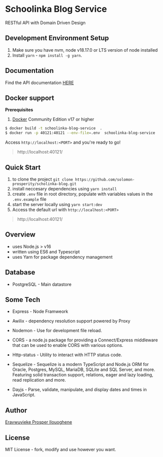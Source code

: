 # Schoolinka Blog Service

RESTful API with Domain Driven Design

## Development Environment Setup

1. Make sure you have nvm, node v18.17.0 or LTS version of node installed
2. Install `yarn` - `npm install -g yarn`.


## Documentation
Find the API documentation [HERE](https://schoolinka-blog.onrender.com/docs)

## Docker support

**Prerequisites**

1. [Docker](https://www.docker.com/products/docker-engine) Community Edition v17 or higher

```sh
$ docker build -t schoolinka-blog-service  .
$ docker run -p 40121:40121 --env-file=.env  schoolinka-blog-service
```

Access `http://localhost:<PORT>` and you're ready to go!

> http://localhost:40121/


## Quick Start
1. to clone the project `git clone https://github.com/solomon-prosperity/scholinka-blog.git`
2. install neccesary dependencies using `yarn install`
3. create `.env` file in root directory, populate with variables values in the `.env.example` file 
4. start the server locally using `yarn start:dev`
5. Access the default url with `http://localhost:<PORT>` 
> http://localhost:40121/


## Overview 
- uses Node.js > v16
- written using ES6 and Typescript
- uses Yarn for package dependency management


## Database
- PostgreSQL - Main datastore


## Some Tech

- Express - Node Framweork

- Awilix - dependency resolution support powered by Proxy

- Nodemon - Use for development file reload.

- CORS - a node.js package for providing a Connect/Express middleware that can be used to enable CORS with various options.

- Http-status - Utility to interact with HTTP status code.

- Sequelize - Sequelize is a modern TypeScript and Node.js ORM for Oracle, Postgres, MySQL, MariaDB, SQLite and SQL Server, and more. Featuring solid transaction support, relations, eager and lazy loading, read replication and more.

- Dayjs - Parse, validate, manipulate, and display dates and times in JavaScript.

## Author
[Eravwuvieke Prosper Ilouoghene](https://www.linkedin.com/in/prosper-eravwuvieke-25b534163/)


## License
MIT License - fork, modify and use however you want.
